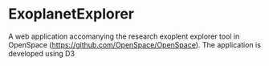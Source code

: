 # ExoplanetExplorer
A web application accomanying the research exoplent explorer tool in OpenSpace (https://github.com/OpenSpace/OpenSpace). The application is developed using D3
